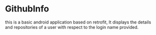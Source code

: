 # GithubInfo
this is a basic android application based on retrofit, It displays the details and repositories of a user with respect to the login name provided.
